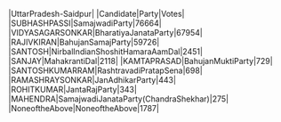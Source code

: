  
|UttarPradesh-Saidpur|
|Candidate|Party|Votes|
|SUBHASHPASSI|SamajwadiParty|76664|
|VIDYASAGARSONKAR|BharatiyaJanataParty|67954|
|RAJIVKIRAN|BahujanSamajParty|59726|
|SANTOSH|NirbalIndianShoshitHamaraAamDal|2451|
|SANJAY|MahakrantiDal|2118|
|KAMTAPRASAD|BahujanMuktiParty|729|
|SANTOSHKUMARRAM|RashtravadiPratapSena|698|
|RAMASHRAYSONKAR|JanAdhikarParty|443|
|ROHITKUMAR|JantaRajParty|343|
|MAHENDRA|SamajwadiJanataParty(ChandraShekhar)|275|
|NoneoftheAbove|NoneoftheAbove|1787|
